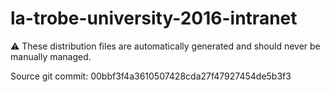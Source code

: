 # la-trobe-university-2016-intranet

:warning: These distribution files are automatically generated and should never be manually managed.

Source git commit: 00bbf3f4a3610507428cda27f47927454de5b3f3
